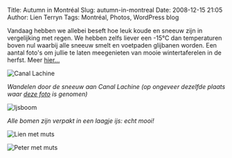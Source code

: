 Title: Autumn in Montréal
Slug: autumn-in-montreal
Date: 2008-12-15 21:05
Author: Lien Terryn
Tags: Montréal, Photos, WordPress blog

Vandaag hebben we allebei beseft hoe leuk koude en sneeuw zijn in vergelijking met regen. We hebben zelfs liever een -15°C dan temperaturen boven nul waarbij alle sneeuw smelt en voetpaden glijbanen worden. Een aantal foto's om jullie te laten meegenieten van mooie wintertaferelen in de herfst. Meer [hier…](http://picasaweb.google.com/lienterryn/HerfstInMontrAl)

![Canal Lachine](http://lh5.ggpht.com/_cvGWRFf-ypY/SUaygFTCu2I/AAAAAAAACUE/Z91UgjJDVXM/s800/P1050667.JPG)

*Wandelen door de sneeuw aan Canal Lachine (op ongeveer dezelfde plaats waar [deze foto](http://picasaweb.google.com/lienterryn/LaVieMontrAl#5248986934055567186) is genomen)*

![Ijsboom](http://lh3.ggpht.com/_cvGWRFf-ypY/SUava4ZNAFI/AAAAAAAACTA/Qgcwv7_oYGE/s800/P1050640.JPG)

*Alle bomen zijn verpakt in een laagje ijs: echt mooi!*

![Lien met muts](http://lh4.ggpht.com/_cvGWRFf-ypY/SUawAxLqpqI/AAAAAAAACTM/n3CO5vjYCrY/s800/P1050643.JPG)

![Peter met muts](http://lh4.ggpht.com/_cvGWRFf-ypY/SUawq1M2KEI/AAAAAAAACTc/I2nD4yKeasA/s800/P1050646.JPG)